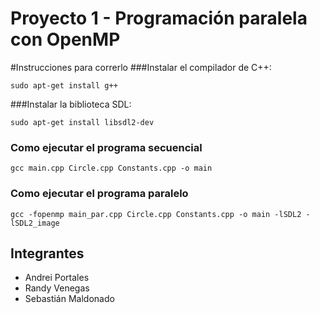 # Proyecto 1 - Programación paralela con OpenMP
#Instrucciones para correrlo
###Instalar el compilador de C++:
```
sudo apt-get install g++
```
###Instalar la biblioteca SDL:
```
sudo apt-get install libsdl2-dev
```
### Como ejecutar el programa secuencial


    gcc main.cpp Circle.cpp Constants.cpp -o main


### Como ejecutar el programa paralelo


    gcc -fopenmp main_par.cpp Circle.cpp Constants.cpp -o main -lSDL2 -lSDL2_image 
## Integrantes
- Andrei Portales
- Randy Venegas
- Sebastián Maldonado
